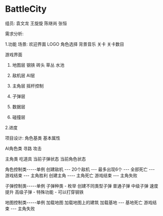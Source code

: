 BattleCity
==========
组员:
袁文龙
王旋旋
陈继尚
张恒


需求分析:

1.功能
场景:
欢迎界面
 LOGO
 角色选择
 背景音乐
关卡
 关卡数目
 
游戏界面

1. 地图层
 钢铁
 砖头
 草丛
 水池
  
2. 敌机层
 AI层
 
3. 主角层
 摇杆控制

4. 子弹层

5. 数据层

6. 碰撞层


2.进度


项目设计:
角色基类
 基本属性
 
 AI角色类
   寻路
   攻击
 
 主角类
   吃道具
   当前子弹状态
   当前角色状态
  
角色控制类-----单例
 创建敌机 --- 20个敌机 --- 最多出现6个 --- 全部死亡 --- 游戏结束 --- 主角胜利
 创建主角 ---- 主角死亡 游戏结束  --- 主角失败
 
子弹控制类-----单例
 子弹种类 - 枚举
   创建不同类型子弹
 普通子弹
 中级子弹 速度提升 
 高级子弹 - 特殊功能 - 可以打穿钢铁
 
地图控制类-----单例
 加载地图
 加载地图上的建筑
 加载基地  --- 基地死亡 游戏结束 --- 主角失败
 

 

